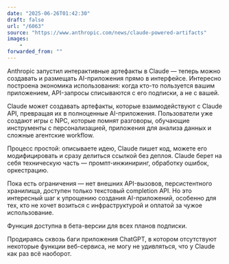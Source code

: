 ```yaml
---
date: "2025-06-26T01:42:30"
draft: false
url: "/6063"
source: "https://www.anthropic.com/news/claude-powered-artifacts"
images:
    -
forwarded_from: ""
---
```


Anthropic запустил интерактивные артефакты в Claude — теперь можно создавать и размещать AI-приложения прямо в интерфейсе. Интересно построена экономика использования: когда кто-то пользуется вашим приложением, API-запросы списываются с его подписки, а не с вашей.

Claude может создавать артефакты, которые взаимодействуют с Claude API, превращая их в полноценные AI-приложения. Пользователи уже создают игры с NPC, которые помнят разговоры, обучающие инструменты с персонализацией, приложения для анализа данных и сложные агентские workflow.

Процесс простой: описываете идею, Claude пишет код, можете его модифицировать и сразу делиться ссылкой без деплоя. Claude берет на себя техническую часть — промпт-инжиниринг, обработку ошибок, оркестрацию.

Пока есть ограничения — нет внешних API-вызовов, персистентного хранилища, доступен только текстовый completion API. Но это интересный шаг к упрощению создания AI-приложений, особенно для тех, кто не хочет возиться с инфраструктурой и оплатой за чужое использование.

Функция доступна в бета-версии для всех планов подписки.

Продираясь сквозь баги приложения ChatGPT, в котором отсутствуют некоторые функции веб-сервиса, не могу не удивляться, что у Claude как раз всё наоборот.
